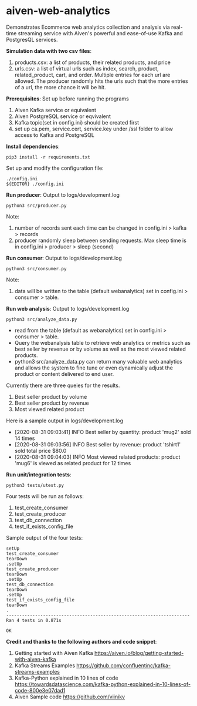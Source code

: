 # aiven-web-analytics

Demonstrates Ecommerce web analytics collection and analysis via real-time streaming service with Aiven's powerful and ease-of-use Kafka and PostgresQL services.

**Simulation data with two csv files**:
1. products.csv: a list of products, their related products, and price
2. urls.csv: a list of virtual urls such as index, search, product, related_product, cart, and order.  Multiple entries for each url are allowed.  The producer randomly hits the urls such that the more entries of a url, the more chance it will be hit.

**Prerequisites**: Set up before running the programs
1. Aiven Kafka service or equivalent
2. Aiven PostgreSQL service or eqvivalent
3. Kafka topic(set in config.ini) should be created first
4. set up ca.pem, service.cert, service.key under /ssl folder to allow access
   to Kafka and PostgreSQL

**Install dependencies**:
```
pip3 install -r requirements.txt
```

Set up and modify the configuration file:
```
./config.ini
${EDITOR} ./config.ini
```

**Run producer**: Output to logs/development.log
```
python3 src/producer.py
```
Note: 
1. number of records sent each time can be changed in config.ini > kafka > records
2. producer randomly sleep between sending requests.  Max sleep time is in config.ini > producer > sleep (second)

**Run consumer**: Output to logs/development.log
```
python3 src/consumer.py
```
Note:
1. data will be written to the table (default webanalytics) set in config.ini > consumer > table.

**Run web analysis**: Output to logs/development.log
```
python3 src/analyze_data.py
```
* read from the table (default as webanalytics) set in config.ini > consumer > table.
* Query the webanalysis table to retrieve web analytics or metrics such as best seller by revenue or by volume as well as the most viewed related products.
* python3 src/analyze_data.py can return many valuable web analytics and allows the 
system to fine tune or even dynamically adjust the product or content delivered to
end user.

Currently there are three queies for the results.
1. Best seller product by volume
2. Best seller product by revenue
3. Most viewed related product

Here is a sample output in logs/development.log
* [2020-08-31 09:03:41] INFO   Best seller by quantity: product 'mug2' sold 14 times
* [2020-08-31 09:03:56] INFO   Best seller by revenue: product 'tshirt1' sold total price $80.0
* [2020-08-31 09:04:03] INFO   Most viewed related products: product 'mug6' is viewed as related product for 12 times

**Run unit/integration tests**: 
```
python3 tests/utest.py
```
Four tests will be run as follows:
1. test_create_consumer
2. test_create_producer
3. test_db_connection
4. test_if_exists_config_file

Sample output of the four tests:
```
setUp
test_create_consumer
tearDown
.setUp
test_create_producer
tearDown
.setUp
test_db_connection
tearDown
.setUp
test_if_exists_config_file
tearDown
.
----------------------------------------------------------------------
Ran 4 tests in 0.871s

OK
```

**Credit and thanks to the following authors and code snippet**:
1. Getting started with Aiven Kafka
    https://aiven.io/blog/getting-started-with-aiven-kafka
2. Kafka Streams Examples
    https://github.com/confluentinc/kafka-streams-examples
3. Kafka-Python explained in 10 lines of code
    https://towardsdatascience.com/kafka-python-explained-in-10-lines-of-code-800e3e07dad1
4. Aiven Sample code
    https://github.com/viinikv


